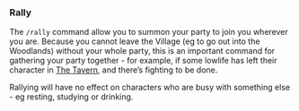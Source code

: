 ### Rally
The `/rally` command allow you to summon your party to join you wherever you are. Because you cannot leave the
  Village (eg to go out into the Woodlands) without your whole party, this is an important command for gathering your
  party together - for example, if some lowlife has left their character in [The Tavern](/locations/tavern/index.md), and there’s fighting to be
  done.

Rallying will have no effect on characters who are busy with something else - eg resting, studying or drinking.


